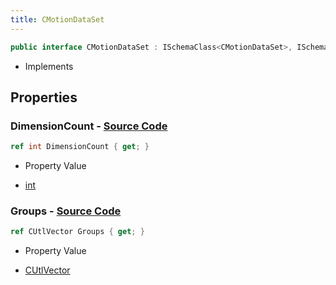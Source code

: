 ```yaml
---
title: CMotionDataSet
---
```


```csharp
public interface CMotionDataSet : ISchemaClass<CMotionDataSet>, ISchemaField, ISchemaClass, INativeHandle
```

- Implements

## Properties

### **DimensionCount** - [Source Code](https://github.com/swiftly-solution/swiftlys2/blob/main/managed/src/SwiftlyS2.Generated/Schemas/Interfaces/CMotionDataSet.cs#L19)

```csharp
ref int DimensionCount { get; }
```

- Property Value

- [int](https://learn.microsoft.com/dotnet/api/system.int32)

### **Groups** - [Source Code](https://github.com/swiftly-solution/swiftlys2/blob/main/managed/src/SwiftlyS2.Generated/Schemas/Interfaces/CMotionDataSet.cs#L17)

```csharp
ref CUtlVector Groups { get; }
```

- Property Value

- [CUtlVector](/docs/api/)

